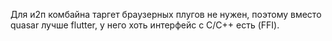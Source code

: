 Для и2п комбайна таргет браузерных плугов не нужен, поэтому вместо quasar лучше flutter, у него хоть интерфейс с C/C++ есть (FFI).
